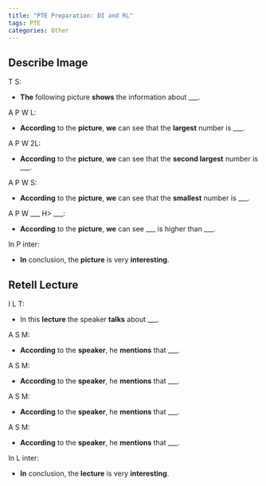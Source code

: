 ```yaml
---
title: "PTE Preparation: DI and RL"
tags: PTE
categories: Other
---
```


## Describe Image

T S:
 - **The** following picture **shows** the information about ___.

A P W L:            
 - **According** to the **picture**, **we** can see that the **largest** number is ___.

A P W 2L:           
 - **According** to the **picture**, **we** can see that the **second largest** number is ___.

A P W S:            
 - **According** to the **picture**, **we** can see that the **smallest** number is ___.

A P W ___ H> ___:   
 - **According** to the **picture**, **we** can see ___ is higher than ___.

In P inter:         
 - **In** conclusion, the **picture** is very **interesting**.


## Retell Lecture

I L T:              
 - In this **lecture** the speaker **talks** about ___.

A S M:              
 - **According** to the **speaker**, he **mentions** that ___.

A S M:              
 - **According** to the **speaker**, he **mentions** that ___.

A S M:              
 - **According** to the **speaker**, he **mentions** that ___.

A S M:              
 - **According** to the **speaker**, he **mentions** that ___.

In L inter:         
 - **In** conclusion, the **lecture** is very **interesting**.
